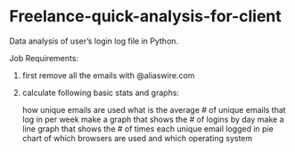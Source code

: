 # Freelance-quick-analysis-for-client
Data analysis of user’s login log file in Python.

Job Requirements:

1. first remove all the emails with @aliaswire.com

2. calculate following basic stats and graphs:

    how unique emails are used
    what is the average # of unique emails that log in per week
    make a graph that shows the # of logins by day
    make a line graph that shows the # of times each unique email logged in
    pie chart of which browsers are used and which operating system
